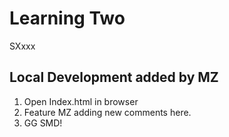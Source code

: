# Learning Two
SXxxx


## Local Development added by MZ

1. Open Index.html in browser
2. Feature MZ adding new comments here.
3. GG SMD!
